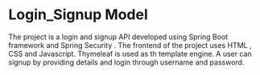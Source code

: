 # Login_Signup Model
The project is a login and signup API developed using Spring Boot framework and Spring Security .
The frontend of the project uses HTML , CSS and Javascript. Thymeleaf is used as th template engine.
A user can signup by providing details and login through username and password.
